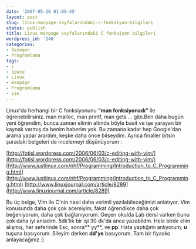 ```yaml
---
date: '2007-05-20 01:09:45'
layout: post
slug: linux-manpage-sayfalarindaki-c-fonksiyon-bilgileri
status: publish
title: Linux manpage sayfalarındaki C fonksiyon bilgileri
wordpress_id: '240'
categories:
- Gezegen
- Programlama
tags:
- c
- ipucu
- Linux
- manpage
- Programlama
- vim
---
```


Linux'da herhangi bir C fonksiyonunu **"man fonksiyonadı"** ile öğrenebilirsiniz. man malloc, man printf, man gets ... gibi.Ben daha bugün yeni öğrendim, bunca zaman elimin altında böyle basit ve işe yarayan bir kaynak varmış da benim haberim yok. Bu zamana kadar hep Google'dan arama yapar arardım, keşke daha önce bilseydim. Ayrıca finaller bitsin şuradaki belgeleri de incelemeyi düşünüyorum :

[http://fotisl.wordpress.com/2006/06/03/c-editing-with-vim/](http://fotisl.wordpress.com/2006/06/03/c-editing-with-vim/)
[http://www.justlinux.com/nhf/Programming/Introduction_to_C_Programming.html](http://www.justlinux.com/nhf/Programming/Introduction_to_C_Programming.html)
[http://www.linuxjournal.com/article/8289](http://www.linuxjournal.com/article/8289)

Bu üç belge, Vim ile C'nin nasıl daha verimli yazılabileceğimizi anlatıyor. Vim konusunda daha çok çok acemiyim, fakat öğrendikce daha çok beğeniyorum, daha çok bağlanıyorum. Geçen okulda Lab dersi varken bunu çok daha iyi anladım. 5dk'lık bir işi 30 dk'da anca yazabildm. Hele birde elim alışmış, her seferinde Esc, sonra** yy**, ve **pp**. Hata yaptığımı anlıyorum, **u** tuşuna basıyorum. Sileyim derken **dd'ye** basıyorum.  Tam bir fiyasko anlayacağınız :) 


